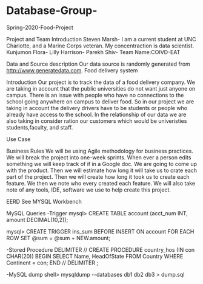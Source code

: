 # Database-Group-
Spring-2020-Food-Project

Project and Team Introduction
Steven Marsh- I am a current student at UNC Charlotte, and a Marine Corps veteran. My concentraction is data scientist.
Kunjumon Flora-
Lilly Harrison-
Parekh Shiv-
Team Name:COIVD-EAT

Data and Source description
Our data source is randomly generated from http://www.generatedata.com. 
Food delivery system

Introduction
Our project is to track the data of a food delivery company. We are taking in account that the public universities do not want just anyone on campus. There is an issue with people who have no connections to the school going anywhere on campus to deliver food. So in our project we are taking in account the delivery drivers have to be students or people who already have access to the school. In the relationship of our data we are also taking in consider ration our customers which would be univeristies students,faculty, and staff.


Use Case


Business Rules
We will be using Agile methodology for business practices. We will break the project into one-week sprints. When ever a person edits something we will keep track of if in a Google doc. We are going to come up with the product. Then we will estimate how long it will take us to crate each part of the project. Then we will create how long it took us to create each feature. We then we note who every 
created each feature. We will also take note of any tools, IDE, software we use to help create this project.

EERD
See MYSQL Workbench

MySQL Queries
-Trigger
mysql> CREATE TABLE account (acct_num INT, amount DECIMAL(10,2));


mysql> CREATE TRIGGER ins_sum BEFORE INSERT ON account
       FOR EACH ROW SET @sum = @sum + NEW.amount;


-Stored Procedure
DELIMITER //
CREATE PROCEDURE country_hos
(IN con CHAR(20))
BEGIN
  SELECT Name, HeadOfState FROM Country
  WHERE Continent = con;
END //
DELIMITER ;

-MySQL dump
shell> mysqldump --databases db1 db2 db3 > dump.sql
